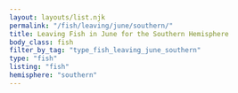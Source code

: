 ```yaml
---
layout: layouts/list.njk
permalink: "/fish/leaving/june/southern/"
title: Leaving Fish in June for the Southern Hemisphere
body_class: fish
filter_by_tag: "type_fish_leaving_june_southern"
type: "fish"
listing: "fish"
hemisphere: "southern"
---
```

